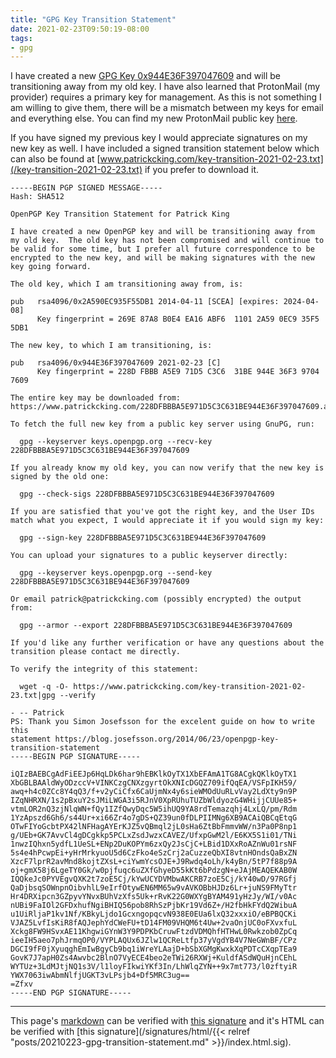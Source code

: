 ```yaml
---
title: "GPG Key Transition Statement"
date: 2021-02-23T09:50:19-08:00
tags:
- gpg
---
```


I have created a new [GPG Key 0x944E36F397047609](/228DFBBBA5E971D5C3C631BE944E36F397047609.asc) and will be transitioning away from my old key. I have also learned that ProtonMail (my provider) requires a primary key for management. As this is not something I am willing to give them, there will be a mismatch between my keys for email and everything else. You can find my new ProtonMail public key [here](/D7CC62B01351B2DE7998B63AB979E239DBC680A4.asc).

If you have signed my previous key I would appreciate signatures on my new key as well. I have included a signed transition statement below which can also be found at [www.patrickcking.com/key-transition-2021-02-23.txt](/key-transition-2021-02-23.txt) if you prefer to download it.

```
-----BEGIN PGP SIGNED MESSAGE-----
Hash: SHA512

OpenPGP Key Transition Statement for Patrick King

I have created a new OpenPGP key and will be transitioning away from
my old key.  The old key has not been compromised and will continue to
be valid for some time, but I prefer all future correspondence to be
encrypted to the new key, and will be making signatures with the new
key going forward.

The old key, which I am transitioning away from, is:

pub   rsa4096/0x2A590EC935F55DB1 2014-04-11 [SCEA] [expires: 2024-04-08]
      Key fingerprint = 269E 87A8 B0E4 EA16 ABF6  1101 2A59 0EC9 35F5 5DB1

The new key, to which I am transitioning, is:

pub   rsa4096/0x944E36F397047609 2021-02-23 [C]
      Key fingerprint = 228D FBBB A5E9 71D5 C3C6  31BE 944E 36F3 9704 7609

The entire key may be downloaded from: https://www.patrickcking.com/228DFBBBA5E971D5C3C631BE944E36F397047609.asc

To fetch the full new key from a public key server using GnuPG, run:

  gpg --keyserver keys.openpgp.org --recv-key 228DFBBBA5E971D5C3C631BE944E36F397047609

If you already know my old key, you can now verify that the new key is
signed by the old one:

  gpg --check-sigs 228DFBBBA5E971D5C3C631BE944E36F397047609

If you are satisfied that you've got the right key, and the User IDs
match what you expect, I would appreciate it if you would sign my key:

  gpg --sign-key 228DFBBBA5E971D5C3C631BE944E36F397047609

You can upload your signatures to a public keyserver directly:

  gpg --keyserver keys.openpgp.org --send-key 228DFBBBA5E971D5C3C631BE944E36F397047609

Or email patrick@patrickcking.com (possibly encrypted) the output from:

  gpg --armor --export 228DFBBBA5E971D5C3C631BE944E36F397047609

If you'd like any further verification or have any questions about the
transition please contact me directly.

To verify the integrity of this statement:

  wget -q -O- https://www.patrickcking.com/key-transition-2021-02-23.txt|gpg --verify

- -- Patrick
PS: Thank you Simon Josefsson for the excelent guide on how to write this
statement https://blog.josefsson.org/2014/06/23/openpgp-key-transition-statement
-----BEGIN PGP SIGNATURE-----

iQIzBAEBCgAdFiEEJp6HqLDk6har9hEBKlkOyTX1XbEFAmA1TG8ACgkQKlkOyTX1
XbGBLBAAldWyODzccV+VINKCzgCNXzgyrtOkXNIcDGQZ709ifQqEA/VSFpIKH59/
awq+h4c0ZCc8Y4qQ3/f+v2yCiCfx6CaUjmNx4y6sieWMOdUuRLvVay2LdXty9n9P
IZqNHRXN/1s2pBxuY2sJMiLWGA3i5RJnV0XpRUhuTUZbWldyozG4WHijjCUUe85+
vtmLOR2nQ3zjNlqWN+fQy1IZfQwyDqc5W5ihUQ9YA8rdTemazqhj4LxLQ/pm/Rdm
1YzApszd6Gh6/s44Ur+xi66Zr4o7gDS+QZ39un0fDLPIIMNg6XB9ACAiQBCqEtqG
OTwFIYoGcbtPX42lNFHagAYErKJZ5vQBmql2jL0sHa6ZtBbFmmvWW/n3Pa0P8np1
g/UEb+GK7AvvCl4gDCgkkp5PCLxZsdJwzxCAVEZ/UfxpGwM2l/E6KX5S1i01/TNi
1nwzIQhxn5ydfL1UeSL+ENp2DuKOPYm6zxQy2JsCjC+LBid1DXxRoAZnWu01rsNF
5s4e4hPcwpEi+yHrMrkyuoU5d6CzFko4eSzCrj2aCuzzeQbXI8vtnHOndsQaBxZN
XzcF7lprR2avMnd8kojtZXsL+ciYwmYcsOJE+J9Rwdq4oLh/k4yBn/5tP7f88p9A
oj+gmX58j6LgeTY0Gk/w0pjfuqc6uZXfGhyeD55kKt6bPdzgN+eJAjMEAQEKAB0W
IQQkeJc0PYVEgvQXK2t7zoE5Cj/kYwUCYDVMbwAKCRB7zoE5Cj/kY40wD/97RGfj
QaDjbsqSOWnpnOibvhlL9eIrfOtywEN6MM65w9vAVKOBbHJDz6Lr+juNS9FMyTtr
Hr4DRXipcn3GZpyvYNvxBUhVzXfs5Uk+rRvK22G0WXYgBYAM491yHzJy/WI/v0Ac
nUBi9FaIOl2GFDxhufNgiBHIQ56pob8RhSzPjbKr19Vd6Z+/H2fbHkFYdQ2WibuA
u1UiRljaP1kv1Nf/KBkyLjdo1GcxngopqcvN938E0EUa6lxQ32xxxiO/eBPBQCKi
VJAZ5LvfIsKiR8fAQJephYdCWeFU+tD14FM09VHQM6t4Uw+2vaOnjUC0oFXvxfuL
Xckg8FW9HSvxAE11KhgwiGYnW3Y9PDPKbCruwFtzdVDMQhfHTHwL0Rwkzob0ZpCq
ieeIH5aeo7phJrmqOP0/VYPLAQUx6JZlw1QCReLtfp37yVgdYB4V7NeGWnBF/CPz
DGCI9fF0jXyuqghEmIwBgyCb9bq1iWreYLAajD+bSbXGMgKwxkXqPDTcCXqpTEa9
GovK7J7apH0Zs4Awvbc2BlnO7VyECE4beo2eTWi26RXWj+KuldfASdWQuHjnCEhL
WYTUz+3LdMJtjNQ1s3V/l1loyFIkwiYKf3In/LhWlqZYN++9x7mt773/l0zftyiR
YWX7063iwAbmNlfjUGKT3vLPsjb4+Df5MRC3ug==
=Zfxv
-----END PGP SIGNATURE-----
```


---
This page's [markdown](https://raw.githubusercontent.com/mr-mustash/patrickcking.com/master/hugo/content/posts/20210223-gpg-transition-statement.md) can be verified with [this signature](/signatures/markdown/posts/20210223-gpg-transition-statement.md.sig) and it's HTML can be verified with [this signature](/signatures/html/{{< relref "posts/20210223-gpg-transition-statement.md" >}}/index.html.sig).
